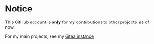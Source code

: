 # Notice
This GitHub account is **only** for my contributions to other projects, as of now.

For my main projects, see my [Gitea instance](https://git.dervland.net/)
